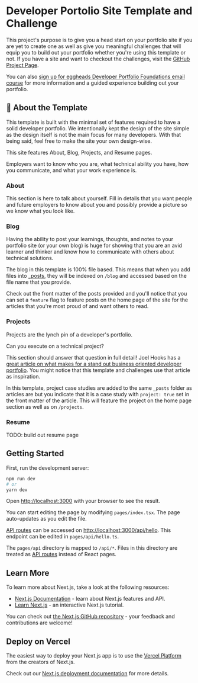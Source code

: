 # Developer Portolio Site Template and Challenge

This project's purpose is to give you a head start on your portfolio site if you are yet to create one as well as give you meaningful challenges that will equip you to build out your portfolio whether you're using this template or not. If you have a site and want to checkout the challenges, visit the [GitHub Project Page](https://github.com/eggheadio/portfolio-template-and-challenge/projects/1).

You can also [sign up for eggheads Developer Portfolio Foundations email course](https://egghead.io/developer-portfolio-foundations) for more information and a guided experience building out your portfolio.

## 🌱 About the Template

This template is built with the minimal set of features required to have a solid developer portfolio. We intentionally kept the design of the site simple as the design itself is not the main focus for many developers. With that being said, feel free to make the site your own design-wise.

This site features About, Blog, Projects, and Resume pages.

Employers want to know who you are, what technical ability you have, how you communicate, and what your work experience is.

### About

This section is here to talk about yourself. Fill in details that you want people and future employers to know about you and possibly provide a picture so we know what you look like.

### Blog

Having the ability to post your learnings, thoughts, and notes to your portfolio site (or your own blog) is huge for showing that you are an avid learner and thinker and know how to communicate with others about technical solutions.

The blog in this template is 100% file based. This means that when you add files into [_posts](https://github.com/eggheadio/portfolio-template-and-challenge/tree/main/_posts), they will be indexed on `/blog` and accessed based on the file name that you provide.

Check out the front matter of the posts provided and you'll notice that you can set a `feature` flag to feature posts on the home page of the site for the articles that you're most proud of and want others to read.

### Projects

Projects are the lynch pin of a developer's portfolio.

Can you execute on a technical project?

This section should answer that question in full detail! Joel Hooks has a [great article on what makes for a stand out business oriented developer portfolio](https://joelhooks.com/developer-portfolio). You might notice that this template and challenges use that article as inspiration.

In this template, project case studies are added to the same `_posts` folder as articles are but you indicate that it is a case study with `project: true` set in the front matter of the article. This will feature the project on the home page section as well as on `/projects`.

### Resume

TODO: build out resume page

## Getting Started

First, run the development server:

```bash
npm run dev
# or
yarn dev
```

Open [http://localhost:3000](http://localhost:3000) with your browser to see the result.

You can start editing the page by modifying `pages/index.tsx`. The page auto-updates as you edit the file.

[API routes](https://nextjs.org/docs/api-routes/introduction) can be accessed on [http://localhost:3000/api/hello](http://localhost:3000/api/hello). This endpoint can be edited in `pages/api/hello.ts`.

The `pages/api` directory is mapped to `/api/*`. Files in this directory are treated as [API routes](https://nextjs.org/docs/api-routes/introduction) instead of React pages.

## Learn More

To learn more about Next.js, take a look at the following resources:

- [Next.js Documentation](https://nextjs.org/docs) - learn about Next.js features and API.
- [Learn Next.js](https://nextjs.org/learn) - an interactive Next.js tutorial.

You can check out [the Next.js GitHub repository](https://github.com/vercel/next.js/) - your feedback and contributions are welcome!

## Deploy on Vercel

The easiest way to deploy your Next.js app is to use the [Vercel Platform](https://vercel.com/new?utm_medium=default-template&filter=next.js&utm_source=create-next-app&utm_campaign=create-next-app-readme) from the creators of Next.js.

Check out our [Next.js deployment documentation](https://nextjs.org/docs/deployment) for more details.
